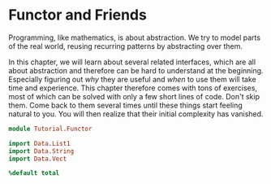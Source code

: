 # Functor and Friends

Programming, like mathematics, is about abstraction. We try to model parts of the real world, reusing recurring patterns by abstracting over them.

In this chapter, we will learn about several related interfaces, which are all about abstraction and therefore can be hard to understand at the beginning. Especially figuring out *why* they are useful and *when* to use them will take time and experience. This chapter therefore comes with tons of exercises, most of which can be solved with only a few short lines of code. Don't skip them. Come back to them several times until these things start feeling natural to you. You will then realize that their initial complexity has vanished.

```idris hide
module Tutorial.Functor

import Data.List1
import Data.String
import Data.Vect

%default total
```

<!-- vi: filetype=idris2:syntax=markdown
-->
